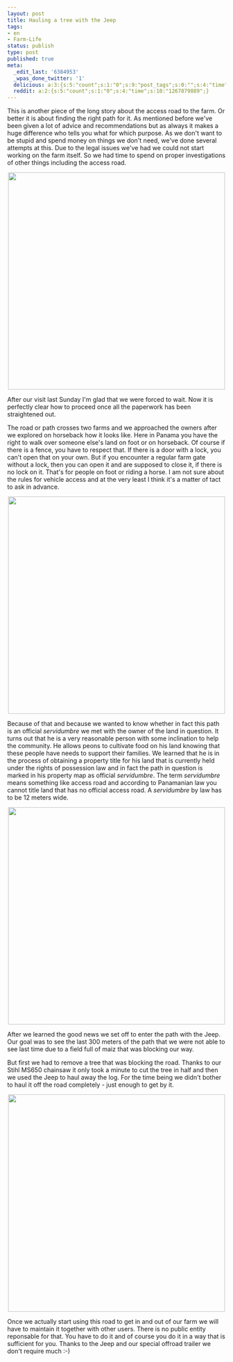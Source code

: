 ```yaml
---
layout: post
title: Hauling a tree with the Jeep
tags:
- en
- Farm-Life
status: publish
type: post
published: true
meta:
  _edit_last: '6384953'
  _wpas_done_twitter: '1'
  delicious: a:3:{s:5:"count";s:1:"0";s:9:"post_tags";s:0:"";s:4:"time";s:10:"1267879887";}
  reddit: a:2:{s:5:"count";s:1:"0";s:4:"time";s:10:"1267879889";}
---
```

This is another piece of the long story about the access road to the farm. Or better it is about finding the right path for it. As mentioned before we've been given a lot of advice and recommendations but as always it makes a huge difference who tells you what for which purpose. As we don't want to be stupid and spend money on things we don't need, we've done several attempts at this. Due to the legal issues we've had we could not start working on the farm itself. So we had time to spend on proper investigations of other things including the access road.

<div style="text-align:center;"><a href="http://www.flickr.com/photos/34665899@N00/4303990092" title="View '' on Flickr.com"><img border="0" width="500" alt="" src="http://farm3.static.flickr.com/2719/4303990092_e18ff9c63f.jpg"></a></div>

After our visit last Sunday I'm glad that we were forced to wait. Now it is perfectly clear how to proceed once all the paperwork has been straightened out.

The road or path crosses two farms and we approached the owners after we explored on horseback how it looks like. Here in Panama you have the right to walk over someone else's land on foot or on horseback. Of course if there is a fence, you have to respect that. If there is a door with a lock, you can't open that on your own. But if you encounter a regular farm gate without a lock, then you can open it and are supposed to close it, if there is no lock on it. That's for people on foot or riding a horse. I am not sure about the rules for vehicle access and at the very least I think it's a matter of tact to ask in advance.

<div style="text-align:center;"><a href="http://www.flickr.com/photos/34665899@N00/4303246979" title="View '' on Flickr.com"><img border="0" width="500" alt="" src="http://farm3.static.flickr.com/2690/4303246979_5e6e083dcb.jpg"></a></div>

Because of that and because we wanted to know whether in fact this path is an official <em>servidumbre</em> we met with the owner of the land in question. It turns out that he is a very reasonable person with some inclination to help the community. He allows peons to cultivate food on his land knowing that these people have needs to support their families. We learned that he is in the process of obtaining a property title for his land that is currently held under the rights of possession law and in fact the path in question is marked in his property map as official <em>servidumbre</em>. The term <em>servidumbre</em> means something like access road and according to Panamanian law you cannot title land that has no official access road. A <em>servidumbre</em> by law has to be 12 meters wide.

<div style="text-align:center;"><a href="http://www.flickr.com/photos/34665899@N00/4303249507" title="View '' on Flickr.com"><img border="0" width="500" alt="" src="http://farm3.static.flickr.com/2711/4303249507_2e38f47515.jpg"></a></div>

After we learned the good news we set off to enter the path with the Jeep. Our goal was to see the last 300 meters of the path that we were not able to see last time due to a field full of maiz that was blocking our way.

But first we had to remove a tree that was blocking the road. Thanks to our Stihl MS650 chainsaw it only took a minute to cut the tree in half and then we used the Jeep to haul away the log. For the time being we didn't bother to haul it off the road completely - just enough to get by it.

<div style="text-align:center;"><a href="http://www.flickr.com/photos/34665899@N00/4303997042" title="View '' on Flickr.com"><img border="0" width="500" alt="" src="http://farm5.static.flickr.com/4068/4303997042_c255a5da46.jpg"></a></div>

Once we actually start using this road to get in and out of our farm we will have to maintain it together with other users. There is no public entity reponsable for that. You have to do it and of course you do it in a way that is sufficient for you. Thanks to the Jeep and our special offroad trailer we don't require much :-)
